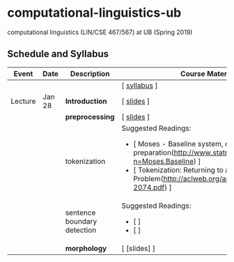 # computational-linguistics-ub
computational linguistics (LIN/CSE 467/567) at UB (Spring 2019)


## Schedule and Syllabus 
|Event	| Date |	Description	 |Course Materials |
| ------ | ------ | ------ | ------  |
| |  |  | [ [syllabus](https://www.overleaf.com/read/bbydmnwkznyj) ]|
|Lecture | Jan 28 | **Introduction** | [ [slides](https://www.overleaf.com/read/pntxnvrkknxk) ]|
| |  | **preprocessing** | [ [slides](https://www.overleaf.com/read/qfxnzgqgyyfn) ] |
| |  | tokenization | Suggested Readings:  <ul><li>[ Moses - Baseline system, corpus preparation(http://www.statmt.org/moses/?n=Moses.Baseline) ]</li><li>[ Tokenization: Returning to a Long Solved Problem(http://aclweb.org/anthology/P/P12/P12-2074.pdf) ]</li></ul> |
| |  | sentence boundary detection | Suggested Readings:  <ul><li>[  ]</li><li>[ ]</li></ul> |
| |  | **morphology** | [ [slides] ] |

